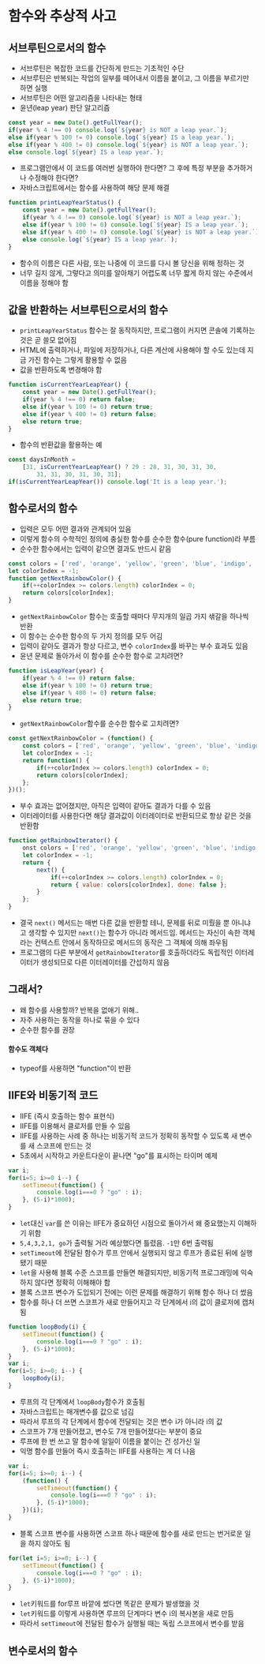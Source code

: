# 함수와 추상적 사고

## 서브루틴으로서의 함수
- 서브루틴은 복잡한 코드를 간단하게 만드는 기초적인 수단
- 서브루틴은 반복되는 작업의 일부를 떼어내서 이름을 붙이고, 그 이름을 부르기만 하면 실행
- 서브루틴은 어떤 알고리즘을 나타내는 형태
- 윤년(leap year) 판단 알고리즘
```javascript
const year = new Date().getFullYear();
if(year % 4 !== 0) console.log(`${year} is NOT a leap year.`);
else if(year % 100 != 0) console.log(`${year} IS a leap year.`);
else if(year % 400 != 0) console.log(`${year} is NOT a leap year.`);
else console.log(`${year} IS a leap year.`);
```
- 프로그램안에서 이 코드를 여러번 실행하야 한다면? 그 후에 특정 부분을 추가하거나 수정해야 한다면?
- 자바스크립트에서는 함수를 사용하여 해당 문제 해결
```javascript
function printLeapYearStatus() {
    const year = new Date().getFullYear();
    if(year % 4 !== 0) console.log(`${year} is NOT a leap year.`);
    else if(year % 100 != 0) console.log(`${year} IS a leap year.`);
    else if(year % 400 != 0) console.log(`${year} is NOT a leap year.`);
    else console.log(`${year} IS a leap year.`);
}
```
- 함수의 이름은 다른 사람, 또는 나중에 이 코드를 다시 볼 당신을 위해 정하는 것
- 너무 길지 않게, 그렇다고 의미를 알아채기 어렵도록 너무 짧게 하지 않는 수준에서 이름을 정해야 함

## 값을 반환하는 서브루틴으로서의 함수
- `printLeapYearStatus` 함수는 잘 동작하지만, 프로그램이 커지면 콘솔에 기록하는 것은 곧 쓸모 없어짐
- HTML에 출력하거나, 파일에 저장하거나, 다른 계산에 사용해야 할 수도 있는데 지금 가진 함수는 그렇게 활용할 수 없음
- 값을 반환하도록 변경해야 함
```javascript
function isCurrentYearLeapYear() {
    const year = new Date().getFullYear();
    if(year % 4 !== 0) return false;
    else if(year % 100 != 0) return true;
    else if(year % 400 != 0) return false;
    else return true;
}
```
- 함수의 반환값을 활용하는 예
```javascript
const daysInMonth = 
    [31, isCurrentYearLeapYear() ? 29 : 28, 31, 30, 31, 30, 
        31, 31, 30, 31, 30, 31];
if(isCurrentYearLeapYear()) console.log('It is a leap year.');
```

## 함수로서의 함수
- 입력은 모두 어떤 결과와 관계되어 있음
- 이렇게 함수의 수학적인 정의에 충실한 함수를 순수한 함수(pure function)라 부름
- 순수한 함수에서는 입력이 같으면 결과도 반드시 같음
```javascript
const colors = ['red', 'orange', 'yellow', 'green', 'blue', 'indigo', 'violet'];
let colorIndex = -1;
function getNextRainbowColor() {
    if(++colorIndex >= colors.length) colorIndex = 0;
    return colors[colorIndex];
}
```
- `getNextRainbowColor` 함수는 호출할 때마다 무지개의 일곱 가지 샊갈을 하나씩 반환
- 이 함수는 순수한 함수의 두 가지 정의를 모두 어김
- 입력이 같아도 결과가 항상 다르고, 변수 `colorIndex`를 바꾸는 부수 효과도 있음
- 윤년 문제로 돌아가서 이 함수를 순수한 함수로 고치려면?
```javascript
function isLeapYear(year) {
    if(year % 4 !== 0) return false;
    else if(year % 100 != 0) return true;
    else if(year % 400 != 0) return false;
    else return true;
}
```
- `getNextRainbowColor`함수를 순수한 함수로 고치려면?
```javascript
const getNextRainbowColor = (function() {
    const colors = ['red', 'orange', 'yellow', 'green', 'blue', 'indigo', 'violet'];
    let colorIndex = -1;
    return function() {
        if(++colorIndex >= colors.length) colorIndex = 0;
        return colors[colorIndex];
    };
})();
```
- 부수 효과는 없어졌지만, 아직은 입력이 같아도 결과가 다를 수 있음
- 이터레이터를 사용한다면 해당 결과값이 이터레이터로 반환되므로 항상 같은 것을 반환함
```javascript
function getRainbowIterator() {
    onst colors = ['red', 'orange', 'yellow', 'green', 'blue', 'indigo', 'violet'];
    let colorIndex = -1;
    return {
        next() {
            if(++colorIndex >= colors.length) colorIndex = 0;
            return { value: colors[colorIndex], done: false };
        }
    };
}
```
- 결국 `next()` 메서드는 매번 다른 값을 반환할 테니, 문제를 뒤로 미뤘을 뿐 아니냐고 생각할 수 있지만 `next()`는 함수가 아니라 메서드임. 메서드는 자신이 속한 객체라는 컨텍스트 안에서 동작하므로 메서드의 동작은 그 객체에 의해 좌우됨
- 프로그램의 다른 부분에서 `getRainbowIterator`를 호출하더라도 독립적인 이터레이터가 생성되므로 다른 이터레이터를 간섭하지 않음

## 그래서?
- 왜 함수를 사용할까? 반복을 없애기 위해..
- 자주 사용하는 동작을 하나로 묶을 수 있다
- 순수한 함수를 권장

#### 함수도 객체다
- typeof를 사용하면 "function"이 반환

## IIFE와 비동기적 코드
- IIFE (즉시 호출하는 함수 표현식)
- IIFE를 이용해서 클로저를 만들 수 있음
- IIFE를 사용하는 사례 중 하나는 비동기적 코드가 정확히 동작할 수 있도록 새 변수를 새 스코프에 만드는 것
- 5초에서 시작하고 카운트다운이 끝나면 "go"를 표시하는 타이머 예제
```javascript
var i;
for(i=5; i>=0 i--) {
    setTimeout(function() {
        console.log(i===0 ? "go" : i);
    }, (5-i)*1000);
}
```
- `let`대신 `var`를 쓴 이유는 IIFE가 중요하던 시점으로 돌아가서 왜 중요했는지 이해하기 위함
- `5,4,3,2,1, go`가 출력될 거라 예상했다면 틀렸음. `-1`만 6번 출력됨
- `setTimeout`에 전달된 함수가 루프 안에서 실행되지 않고 루프가 종료된 뒤에 실행됐기 때문
- `let`을 사용해 블록 수준 스코프를 만들면 해결되지만, 비동기적 프로그래밍에 익숙하지 않다면 정확히 이해해야 함
- 블록 스코프 변수가 도입되기 전에는 이런 문제를 해결하기 위해 함수 하나 더 썼음
- 함수를 하나 더 쓰면 스코프가 새로 만들어지고 각 단계에서 i의 값이 클로저에 캡처됨
```javascript
function loopBody(i) {
    setTimeout(function() {
        console.log(i===0 ? "go" : i);
    }, (5-i)*1000);
}
var i;
for(i=5; i>=0; i--) {
    loopBody(i);
}
```
- 루프의 각 단계에서 `loopBody`함수가 호출됨
- 자바스크립트는 매개변수를 값으로 넘김
- 따라서 루프의 각 단계에서 함수에 전달되는 것은 변수 i가 아니라 i의 값
- 스코프가 7개 만들어졌고, 변수도 7개 만들어졌다는 부분이 중요
- 루프에 한 번 쓰고 말 함수에 일일이 이름을 붙이는 건 성가신 일
- 익명 함수를 만들어 즉시 호출하는 IIFE를 사용하는 게 더 나음
```javascript
var i;
for(i=5; i>=0; i--) {
    (function() {
        setTimeout(function() {
            console.log(i===0 ? "go" : i);
        }, (5-i)*1000);
    })(i);
}
```
- 블록 스코프 변수를 사용하면 스코프 하나 때문에 함수를 새로 만드는 번거로운 일을 하지 않아도 됨
```javascript
for(let i=5; i>=0; i--) {
    setTimeout(function() {
        console.log(i===0 ? "go" : i);
    }, (5-i)*1000);
}
```
- `let`키워드를 for루프 바깥에 썼다면 똑같은 문제가 발생했을 것
- `let`키워드를 이렇게 사용하면 루프의 단계마다 변수 i의 복사본을 새로 만듬
- 따라서 `setTimeout`에 전달된 함수가 실행될 때는 독립 스코프에서 변수를 받음
  
## 변수로서의 함수

